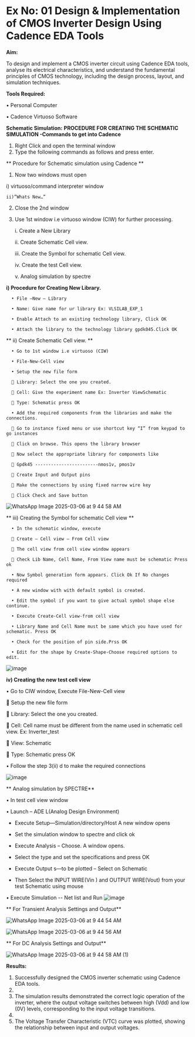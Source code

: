 # Ex No: 01    Design & Implementation of CMOS Inverter Design Using Cadence EDA Tools   

**Aim:**

To design and implement a CMOS inverter circuit using Cadence EDA tools, analyse its electrical characteristics, and understand the fundamental principles of CMOS technology, including the design process, layout, and simulation techniques.

**Tools Required:**

   •	Personal Computer
   
   •	Cadence Virtuoso Software
   

**Schematic Simulation:** 
**PROCEDURE FOR CREATING THE SCHEMATIC SIMULATION -Commands to get into Cadence**

   1.	Right Click and open the terminal window
   2.	Type the following commands as follows and press enter.

   

** Procedure for Schematic simulation using Cadence **

1.	Now two windows must open
   
   i) virtuoso/command interpreter window
   
  	ii)”Whats New…”
   
2.	Close the 2nd window

3.	Use 1st window i.e virtuoso window (CIW) for further processing.

      i.	Create a New Library
      
      ii.	Create Schematic Cell view.
      
      iii.	Create the Symbol for schematic Cell view.
      
      iv.	Create the test Cell view.
      
      v.	Analog simulation by spectre


**i)	Procedure for Creating New Library.**

      •	File –New – Library
      
      •	Name: Give name for ur library Ex: VLSILAB_EXP_1
      
      •	Enable Attach to an existing technology library, Click OK
      
      •	Attach the library to the technology library gpdk045.Click OK

** ii)	Create Schematic Cell view. **
   
      •	Go to 1st window i.e virtuoso (CIW)
      
      •	File-New-Cell view
      
      •	Setup the new file form
      
      	Library: Select the one you created.
      
      	Cell: Give the experiment name Ex: Inverter ViewSchematic
      
      	Type: Schematic press OK
      
      •	Add the required components from the libraries and make the connections.
      
      	Go to instance fixed menu or use shortcut key “I” from keypad to go instances
      
      	Click on browse. This opens the library browser
      
      	Now select the appropriate library for components like 
      
      	Gpdk45 ------------------------nmos1v, pmos1v
      
      	Create Input and Output pins
      
      	Make the connections by using fixed narrow wire key
      
      	Click Check and Save button

![WhatsApp Image 2025-03-06 at 9 44 58 AM](https://github.com/user-attachments/assets/30413b67-80c0-4475-8d7e-299691fe5b1f)



 
** iii)	Creating the Symbol for schematic Cell view **
      
      •	In the schematic window, execute 
      
      	Create – Cell view – From Cell view
      
      	The cell view from cell view window appears
      
      	Check Lib Name, Cell Name, From View name must be schematic Press ok
      
      •	Now Symbol generation form appears. Click Ok If No changes required
      
      •	A new window with with default symbol is created.
      
      •	Edit the symbol if you want to give actual symbol shape else continue.
      
      •	Execute Create-Cell view-from cell view
      
      •	Library Name and Cell Name must be same which you have used for schematic. Press OK
      
      •	Check for the position of pin side.Prss OK
      
      •	Edit for the shape by Create-Shape-Choose required options to edit.
      

 ![image](https://github.com/user-attachments/assets/e947dcda-b023-4668-a955-a5faf0949702)


**iv)	Creating the new test cell view**

   •	Go to CIW window, Execute File-New-Cell view
   
   	Setup the new file form
   
   	Library: Select the one you created.
   
   	Cell: Cell name must be different from the name used in schematic cell view. Ex: Inverter_test
   
   	View: Schematic

   	Type: Schematic press OK
   
   •	Follow the step 3(ii) d to make the required connections
   
![image](https://github.com/user-attachments/assets/0f1eb390-537e-4915-a9d5-6855883745d4)


 ** Analog simulation by SPECTRE**
 
•	In test cell view window

•	Launch – ADE L(Analog Design Environment)

*	Execute Setup—Simulation/directory/Host A new window opens
  
*	Set the simulation window to spectre and click ok
  
*	Execute Analysis – Choose. A window opens.
  
*	Select the type and set the specifications and press OK
  
*	Execute Output s—to be plotted – Select on Schematic
  
*	Then Select the INPUT WIRE(Vin ) and OUTPUT WIRE(Vout) from your test Schematic using mouse
  
•	Execute Simulation -- Net list and Run
 ![image](https://github.com/user-attachments/assets/3aac50ec-bc0f-406e-be2e-a504b8afa8c9)

** For Transient Analysis Settings and Output**

![WhatsApp Image 2025-03-06 at 9 44 54 AM](https://github.com/user-attachments/assets/03559139-4352-446c-bc04-967b706b1e5d)

![WhatsApp Image 2025-03-06 at 9 44 56 AM](https://github.com/user-attachments/assets/917d6365-a959-465a-b6c3-a9c385e8a050)
 
** For DC Analysis Settings and Output**


![WhatsApp Image 2025-03-06 at 9 44 58 AM (1)](https://github.com/user-attachments/assets/4d2f409d-7932-4910-a84a-d93bf767e4b8)


**Results:**

1.	Successfully designed the CMOS inverter schematic using Cadence EDA tools.
2.	
3.	The simulation results demonstrated the correct logic operation of the inverter, where the output voltage switches between high (Vdd) and low (0V) levels, corresponding to the input voltage transitions.
4.	
5.	The Voltage Transfer Characteristic (VTC) curve was plotted, showing the relationship between input and output voltages.











